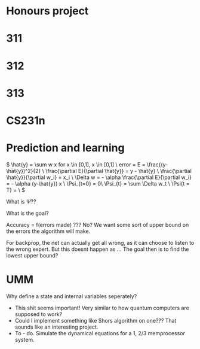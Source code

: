# Honours project



# 311


# 312



# 313


# CS231n


# Prediction and learning
$
\hat{y} = \sum w x for x \in [0,1], x \in [0,1] \\
error = E = \frac{(y-\hat{y})^2}{2} \\
\frac{\partial E}{\partial \hat{y}} = y - \hat{y} \\
\frac{\partial \hat{y}}{\partial w_i} = x_i  \\
\Delta w = - \alpha \frac{\partial E}{\partial w_i} = - \alpha (y-\hat{y}) x \\
\Psi_{t=0} = 0\\
\Psi_{t} = \sum \Delta w_t \\
\Psi{t = T} =  \\
$

What is $\Psi$?? 

What is the goal?

Accuracy = f(errors made) ???
No? We want some sort of upper bound on the errors the algorithm will make.

For backprop, the net can actually get all wrong, as it can choose to listen to the wrong expert. But this doesnt happen as ...
The goal then is to find the lowest upper bound?
# UMM

Why define a state and internal variables seperately? 
* This shit seems important! Very similar to how quantum computers are supposed to work?
 * Could I implement something like Shors algorithm on one??? That sounds like an interesting project.
* To - do. Simulate the dynamical equations for a 1, 2/3 memprocessor system.
